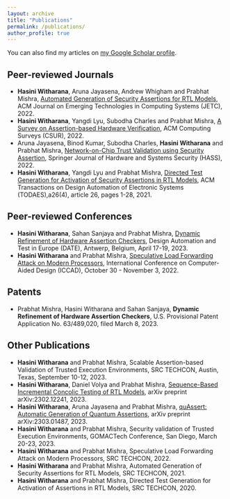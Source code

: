 ```yaml
---
layout: archive
title: "Publications"
permalink: /publications/
author_profile: true
---
```

<!-- You can also find my articles on <u><a href="{{https://scholar.google.com/citations?hl=en&user=Be2RBnoAAAAJ}}">my Google Scholar profile</a>.</u> -->
You can also find my articles on [my Google Scholar profile](https://scholar.google.com/citations?hl=en&user=Be2RBnoAAAAJ).
<!-- {% if author.googlescholar %}
  You can also find my articles on <u><a href="{{author.googlescholar}}">my Google Scholar profile</a>.</u>
{% endif %} -->

<!-- {% include base_path %}

{% for post in site.publications reversed %}
  {% include archive-single.html %}
{% endfor %} -->

## Peer-reviewed Journals
- **Hasini Witharana**, Aruna Jayasena, Andrew Whigham and Prabhat Mishra, [Automated Generation of Security Assertions for RTL Models](https://dl.acm.org/doi/10.1145/3565801), ACM Journal on Emerging Technologies in Computing Systems (JETC), 2022.
- **Hasini Witharana**, Yangdi Lyu, Subodha Charles and Prabhat Mishra, [A Survey on Assertion-based Hardware Verification](https://dl.acm.org/doi/10.1145/3510578), ACM Computing Surveys (CSUR), 2022.
- Aruna Jayasena, Binod Kumar, Subodha Charles, **Hasini Witharana** and Prabhat Mishra, [Network-on-Chip Trust Validation using Security Assertion](https://link.springer.com/article/10.1007/s41635-022-00129-5), Springer Journal of Hardware and Systems Security (HASS), 2022.
- **Hasini Witharana**, Yangdi Lyu and Prabhat Mishra, [Directed Test Generation for Activation of Security Assertions in RTL Models](https://dl.acm.org/doi/10.1145/3441297), ACM Transactions on Design Automation of Electronic Systems (TODAES),a26(4), article 26, pages 1-28, 2021.

## Peer-reviewed  Conferences
- **Hasini Witharana**, Sahan Sanjaya and Prabhat Mishra, [Dynamic Refinement of Hardware Assertion Checkers](https://ieeexplore.ieee.org/document/10137306), Design Automation and Test in Europe (DATE), Antwerp, Belgium, April 17-19, 2023.
- **Hasini Witharana** and Prabhat Mishra, [Speculative Load Forwarding Attack on Modern Processors](https://dl.acm.org/doi/abs/10.1145/3508352.3549417), International Conference on Computer-Aided Design (ICCAD), October 30 - November 3, 2022.

## Patents
- Prabhat Mishra, Hasini Witharana and Sahan Sanjaya, **Dynamic Refinement of Hardware Assertion Checkers**, U.S. Provisional Patent Application No. 63/489,020, filed March 8, 2023.

## Other Publications
- **Hasini Witharana** and Prabhat Mishra, Scalable Assertion-based Validation of Trusted Execution Environments, SRC TECHCON, Austin, Texas, September 10-12, 2023.
- **Hasini Witharana**, Daniel Volya and Prabhat Mishra, [Sequence-Based Incremental Concolic Testing of RTL Models](https://arxiv.org/abs/2302.12241), arXiv preprint arXiv:2302.12241, 2023.
- **Hasini Witharana**, Aruna Jayasena and Prabhat Mishra, [quAssert: Automatic Generation of Quantum Assertions](https://arxiv.org/abs/2303.01487), arXiv preprint arXiv:2303.01487, 2023.
- **Hasini Witharana** and Prabhat Mishra, Security validation of Trusted Execution Environments, GOMACTech Conference, San Diego, March 20-23, 2023.
- **Hasini Witharana** and Prabhat Mishra, Speculative Load Forwarding Attack on Modern Processors, SRC TECHCON, 2022.
- **Hasini Witharana** and Prabhat Mishra, Automated Generation of Security Assertions for RTL Models, SRC TECHCON, 2021.
- **Hasini Witharana** and Prabhat Mishra, Directed Test Generation for Activation of Assertions in RTL Models, SRC TECHCON, 2020.
